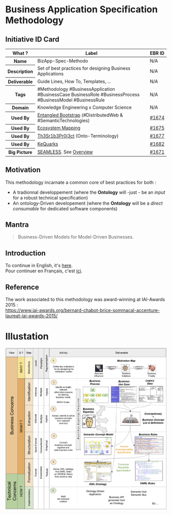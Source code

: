 Business Application Specification Methodology
==

Initiative ID Card
-
<table>
    <thead>
        <tr>
            <th>What ?</th>
            <th>Label</th>
            <th>EBR ID</th>
        </tr>
    </thead>
    <tbody>
    <tr>
            <th>Name</th>
            <td>BizApp-Spec-Methodo</td>
            <td>N/A</td>
        </tr>
        <tr>
            <th>Description</th>
            <td>Set of best practices for designing Business Applications</td>
            <td>N/A</td>
        </tr>
        <tr>
            <th>Deliverable</th>
            <td>Guide Lines, How To, Templates, ...</td>
            <td>N/A</td>
        </tr>
        <tr>
            <th>Tags</th>
            <td>#Methodology #BusinessApplication #BusinessCase BusinessRole #BusinessProcess #BusinessModel #BusinessRule</td>
            <td>N/A</td>
        </tr>
        <tr>
            <th>Domain</th>
            <td>Knowledge Engineering x Computer Science</td>
            <td>N/A</td>
        </tr>
        <tr>
            <th>Used By</th>
            <td><a href="https://github.com/iPlumb3r/EntangledBootstrap">Entangled Bootstrap</a> (#DistributedWeb & #SemanticTechnologies)</td>
            <td><a href="https://www.topincs.com/EntangledBootstrap/1674">#1674</a></td>
        </tr>
        <tr>
            <th>Used By</th>
            <td><a href="https://github.com/iPlumb3r/EcosystemMapping">Ecosystem Mapping</a></td>
            <td><a href="https://www.topincs.com/EntangledBootstrap/1675">#1675</a></td>
        </tr>
        <tr>
            <th>Used By</th>
            <td><a href="https://github.com/iPlumb3r/Th3Sr1b3Pr0j3ct">Th3Sr1b3Pr0j3ct</a> (Onto-Terminology)</td>
            <td><a href="https://www.topincs.com/EntangledBootstrap/1677">#1677</a></td>
        </tr>
        <tr>
            <th>Used By</th>
            <td><a href="https://github.com/iPlumb3r/KeQuarks">KeQuarks</a></td>
            <td><a href="https://www.topincs.com/EntangledBootstrap/1677">#1682</a></td>
        </tr>
        <tr>
            <th>Big Picture</th>
            <td><a href="https://github.com/iPlumb3r/BigPicture">SEAMLESS</a>. See <a href="http://hubject.net/iPlumb3r/GitHub/BigPicture.html">Overview</a></td>
            <td><a href="https://www.topincs.com/EntangledBootstrap/1671">#1671</a></td>
        </tr>
    </tbody>
</table>



Motivation
-
This methodology incarnate a common core of best practices for both :
- A tradionnal developpement (where the __Ontology__ will -just - be an _input_ for a robust technical specification)
- An ontology-Driven developement (where the __Ontology__ will be a _direct consumable_ for dedicated software components)

Mantra
-
> Business-Driven Models for Model-Driven Businesses. 

Introduction
-
To continue in English, it's <a href="https://github.com/iPlumb3r/BizApp-Spec-Methodo/blob/master/Introduction_EN.md">here</a>.  
Pour continuer en Français, c'est <a href="https://github.com/iPlumb3r/BizApp-Spec-Methodo/blob/master/Introduction_FR.md">ici</a>.

Reference
-
The work associated to this methodology was award-winning at IAI-Awards 2015 :   
https://www.iai-awards.org/bernard-chabot-brice-sommacal-accenture-laureat-iai-awards-2015/

Illustation
==

![EBR IdCard](https://github.com/iPlumb3r/BizApp-Spec-Methodo/blob/master/_Images/Activities_2020-02-29.png)
